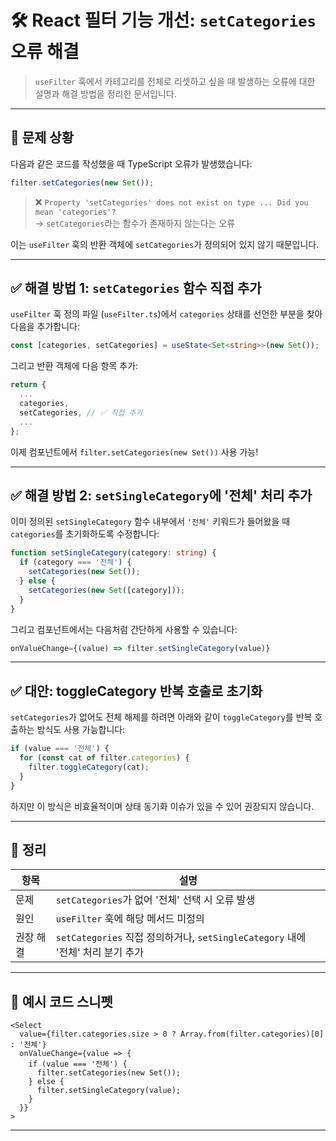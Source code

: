 # 🛠️ React 필터 기능 개선: `setCategories` 오류 해결

> `useFilter` 훅에서 카테고리를 전체로 리셋하고 싶을 때 발생하는 오류에 대한 설명과 해결 방법을 정리한 문서입니다.

---

## 🧩 문제 상황

다음과 같은 코드를 작성했을 때 TypeScript 오류가 발생했습니다:

```ts
filter.setCategories(new Set());
```

> ❌ `Property 'setCategories' does not exist on type ... Did you mean 'categories'?`  
> → `setCategories`라는 함수가 존재하지 않는다는 오류

이는 `useFilter` 훅의 반환 객체에 `setCategories`가 정의되어 있지 않기 때문입니다.

---

## ✅ 해결 방법 1: `setCategories` 함수 직접 추가

`useFilter` 훅 정의 파일 (`useFilter.ts`)에서 `categories` 상태를 선언한 부분을 찾아 다음을 추가합니다:

```ts
const [categories, setCategories] = useState<Set<string>>(new Set());
```

그리고 반환 객체에 다음 항목 추가:

```ts
return {
  ...
  categories,
  setCategories, // ✅ 직접 추가
  ...
};
```

이제 컴포넌트에서 `filter.setCategories(new Set())` 사용 가능!

---

## ✅ 해결 방법 2: `setSingleCategory`에 '전체' 처리 추가

이미 정의된 `setSingleCategory` 함수 내부에서 `'전체'` 키워드가 들어왔을 때 `categories`를 초기화하도록 수정합니다:

```ts
function setSingleCategory(category: string) {
  if (category === '전체') {
    setCategories(new Set());
  } else {
    setCategories(new Set([category]));
  }
}
```

그리고 컴포넌트에서는 다음처럼 간단하게 사용할 수 있습니다:

```ts
onValueChange={(value) => filter.setSingleCategory(value)}
```

---

## ✅ 대안: toggleCategory 반복 호출로 초기화

`setCategories`가 없어도 전체 해제를 하려면 아래와 같이 `toggleCategory`를 반복 호출하는 방식도 사용 가능합니다:

```ts
if (value === '전체') {
  for (const cat of filter.categories) {
    filter.toggleCategory(cat);
  }
}
```

하지만 이 방식은 비효율적이며 상태 동기화 이슈가 있을 수 있어 권장되지 않습니다.

---

## 📌 정리

| 항목 | 설명 |
|------|------|
| 문제 | `setCategories`가 없어 '전체' 선택 시 오류 발생 |
| 원인 | `useFilter` 훅에 해당 메서드 미정의 |
| 권장 해결 | `setCategories` 직접 정의하거나, `setSingleCategory` 내에 '전체' 처리 분기 추가 |

---

## 📎 예시 코드 스니펫

```tsx
<Select
  value={filter.categories.size > 0 ? Array.from(filter.categories)[0] : '전체'}
  onValueChange={value => {
    if (value === '전체') {
      filter.setCategories(new Set());
    } else {
      filter.setSingleCategory(value);
    }
  }}
>
```

---
